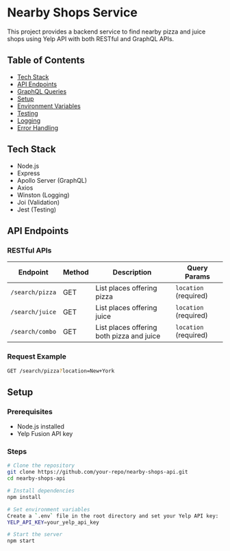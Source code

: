 # Nearby Shops Service

This project provides a backend service to find nearby pizza and juice shops using Yelp API with both RESTful and GraphQL APIs.

## Table of Contents
- [Tech Stack](#tech-stack)
- [API Endpoints](#api-endpoints)
- [GraphQL Queries](#graphql-queries)
- [Setup](#setup)
- [Environment Variables](#environment-variables)
- [Testing](#testing)
- [Logging](#logging)
- [Error Handling](#error-handling)

## Tech Stack
- Node.js
- Express
- Apollo Server (GraphQL)
- Axios
- Winston (Logging)
- Joi (Validation)
- Jest (Testing)

## API Endpoints
### RESTful APIs
| Endpoint           | Method | Description                 | Query Params       |
|-----------------|-------|--------------------------|---------------|
| `/search/pizza` | GET   | List places offering pizza | `location` (required) |
| `/search/juice` | GET   | List places offering juice | `location` (required) |
| `/search/combo` | GET   | List places offering both pizza and juice | `location` (required) |

### Request Example
```bash
GET /search/pizza?location=New+York
```

## Setup

### Prerequisites
- Node.js installed
- Yelp Fusion API key

### Steps
```bash
# Clone the repository
git clone https://github.com/your-repo/nearby-shops-api.git
cd nearby-shops-api

# Install dependencies
npm install

# Set environment variables
Create a `.env` file in the root directory and set your Yelp API key:
YELP_API_KEY=your_yelp_api_key

# Start the server
npm start